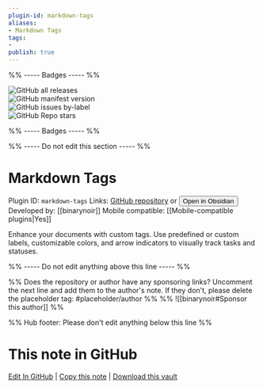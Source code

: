 ```yaml
---
plugin-id: markdown-tags
aliases:
- Markdown Tags
tags: 
- 
publish: true
---
```


%% ----- Badges ----- %%

![GitHub all releases](https://img.shields.io/github/downloads/binarynoir/obsidian-markdown-tags/total?color=573E7A&logo=github&style=for-the-badge)   
![GitHub manifest version](https://img.shields.io/github/manifest-json/v/binarynoir/obsidian-markdown-tags?color=573E7A&logo=github&style=for-the-badge)   
![GitHub issues by-label](https://img.shields.io/github/issues/binarynoir/obsidian-markdown-tags/help%20wanted?color=573E7A&logo=github&style=for-the-badge)   
![GitHub Repo stars](https://img.shields.io/github/stars/binarynoir/obsidian-markdown-tags?color=573E7A&logo=github&style=for-the-badge)

%% ----- Badges ----- %%

%% ----- Do not edit this section ----- %%

# Markdown Tags

Plugin ID: `markdown-tags`
Links: [GitHub repository](https://github.com/binarynoir/obsidian-markdown-tags) or [<button id=HH>Open in Obsidian</button>](obsidian://show-plugin?id=markdown-tags)
Developed by: [[binarynoir]]
Mobile compatible: [[Mobile-compatible plugins|Yes]]

Enhance your documents with custom tags. Use predefined or custom labels, customizable colors, and arrow indicators to visually track tasks and statuses.

%% ----- Do not edit anything above this line ----- %% 

%% Does the repository or author have any sponsoring links? Uncomment the next line and add them to the author's note. If they don't, please delete the placeholder tag: #placeholder/author %%
%% ![[binarynoir#Sponsor this author]] %%

%% Hub footer: Please don't edit anything below this line %%

# This note in GitHub

<span class="git-footer">[Edit In GitHub](https://github.dev/obsidian-community/obsidian-hub/blob/main/02%20-%20Community%20Expansions/02.05%20All%20Community%20Expansions/Plugins/markdown-tags.md "git-hub-edit-note") | [Copy this note](https://raw.githubusercontent.com/obsidian-community/obsidian-hub/main/02%20-%20Community%20Expansions/02.05%20All%20Community%20Expansions/Plugins/markdown-tags.md "git-hub-copy-note") | [Download this vault](https://github.com/obsidian-community/obsidian-hub/archive/refs/heads/main.zip "git-hub-download-vault") </span>
